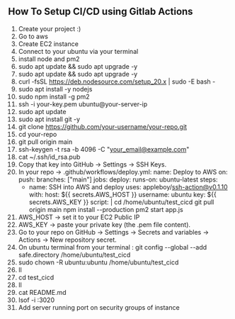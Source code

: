 ## How To Setup CI/CD using Gitlab Actions

1. Create your project :)
2. Go to aws
3. Create EC2 instance
4. Connect to your ubuntu via your terminal
5. install node and pm2
6. sudo apt update && sudo apt upgrade -y
7. sudo apt update && sudo apt upgrade -y
8. curl -fsSL https://deb.nodesource.com/setup_20.x | sudo -E bash -
9. sudo apt install -y nodejs
10. sudo npm install -g pm2
11. ssh -i your-key.pem ubuntu@your-server-ip
12. sudo apt update
13. sudo apt install git -y
14. git clone https://github.com/your-username/your-repo.git
15. cd your-repo
16. git pull origin main
17. ssh-keygen -t rsa -b 4096 -C "your_email@example.com"
18. cat ~/.ssh/id_rsa.pub
19. Copy that key into GitHub → Settings → SSH Keys.
20. In your repo → .github/workflows/deploy.yml:
name: Deploy to AWS
on:
  push:
    branches: ["main"]
jobs:
  deploy:
    runs-on: ubuntu-latest
    steps:
      - name: SSH into AWS and deploy
        uses: appleboy/ssh-action@v0.1.10
        with:
          host: ${{ secrets.AWS_HOST }}
          username: ubuntu
          key: ${{ secrets.AWS_KEY }}
          script: |
            cd /home/ubuntu/test_cicd
            git pull origin main
            npm install --production
            pm2 start app.js
21. AWS_HOST → set it to your EC2 Public IP
22. AWS_KEY → paste your private key (the .pem file content).
23. Go to your repo on GitHub → Settings → Secrets and variables → Actions → New repository secret.
24. On ubuntu terminal from your terminal : git config --global --add safe.directory /home/ubuntu/test_cicd
25. sudo chown -R ubuntu:ubuntu /home/ubuntu/test_cicd
26. ll
27. cd test_cicd
28. ll
29. cat README.md
30. lsof -i :3020
31. Add server running port on security groups of instance
